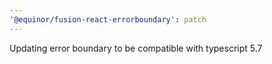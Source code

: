 ```yaml
---
'@equinor/fusion-react-errorboundary': patch
---
```


Updating error boundary to be compatible with typescript 5.7
